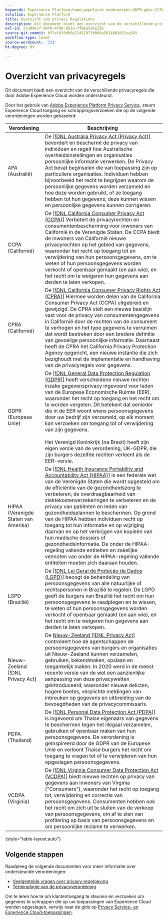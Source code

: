 ```yaml
---
keywords: Experience Platform;home;populaire onderwerpen;GDPR;gdpr;CCPA;ccpa;PDPA;pdpa;LGPD;lgpd;overview;Overview;Regulation;Regulation;Regulations;Regulations;Privacy;Privacy; Privacy;
solution: Experience Platform
title: Overzicht van privacy Regulations
description: Dit document biedt een overzicht van de verschillende privacyregels die door Adobe Experience Cloud worden ondersteund.
exl-id: 2ca946cf-94f8-4fd8-bb1a-7f06a5ab1256
source-git-commit: 0f7ef438db5e7141197fb860a5814883d31ca545
workflow-type: tm+mt
source-wordcount: '721'
ht-degree: 0%

---
```


# Overzicht van privacyregels

Dit document biedt een overzicht van de verschillende privacyregels die door Adobe Experience Cloud worden ondersteund.

Door het gebruik van [Adobe Experience Platform Privacy Service](../home.md), steunt Experience Cloud toegang en schrappingsverzoeken die op de volgende verordeningen worden gebaseerd:

| Verordening | Beschrijving |
| --- | --- |
| APA (Australië) | De [[!DNL Australia Privacy Act (Privacy Act)]](https://www.oaic.gov.au/privacy/the-privacy-act) bevordert en beschermt de privacy van individuen en regelt hoe Australische overheidsinstellingen en organisaties persoonlijke informatie verwerken. De Privacy Act bevat beginselen die van toepassing zijn op particuliere organisaties. Individuen hebben bijvoorbeeld het recht te begrijpen waarom de persoonlijke gegevens worden verzameld en hoe deze worden gebruikt, of ze toegang hebben tot hun gegevens, deze kunnen wissen en persoonlijke gegevens kunnen corrigeren. |
| CCPA (Californië) | De [[!DNL California Consumer Privacy Act (CCPA)]](https://oag.ca.gov/privacy/ccpa) Verbetert de privacyrechten en consumentenbescherming voor inwoners van Californië in de Verenigde Staten. De CCPA biedt de inwoners van Californië nieuwe privacyrechten op het gebied van gegevens, waaronder het recht op toegang tot en verwijdering van hun persoonsgegevens, om te weten of hun persoonsgegevens worden verkocht of openbaar gemaakt (en aan wie), en het recht om te weigeren hun gegevens aan derden te laten verkopen. |
| CPRA (Californië) | De [[!DNL California Consumer Privacy Rights Act (CPRA)]](https://cppa.ca.gov/regulations/consumer_privacy_act.html) Hiermee worden delen van de California Consumer Privacy Act (CCPA) uitgebreid en gewijzigd. De CPRA stelt een nieuwe basislijn vast voor de privacy van consumentengegevens in Californië door de rechten van de consument te verhogen en het type gegevens te verruimen dat wordt bestreken door een bredere definitie van gevoelige persoonlijke informatie.  Daarnaast heeft de CPRA het California Privacy Protection Agency opgericht, een nieuwe instantie die zich bezighoudt met de implementatie en handhaving van de privacyregels voor gegevens. |
| GDPR (Europese Unie) | De [[!DNL General Data Protection Regulation (GDPR)]](https://gdpr-info.eu) heeft verscheidene nieuwe rechten inzake gegevensprivacy ingevoerd voor leden van de Europese Economische Ruimte (EER), waaronder het recht op toegang en het recht om te worden vergeten. Dit betekent dat eenieder die in de EER woont wiens persoonsgegevens door uw bedrijf zijn verzameld, op elk moment kan verzoeken om toegang tot of verwijdering van zijn gegevens.<br><br>Het Verenigd Koninkrijk (na Brexit) heeft zijn eigen versie van de verordening, UK-GDPR, die zijn burgers dezelfde rechten verleent als de EER-versie. |
| HIPAA (Verenigde Staten van Amerika) | De [[!DNL Health Insurance Portability and Accountability Act (HIPAA)]](https://www.hhs.gov/hipaa/index.html) is een federale wet van de Verenigde Staten die wordt opgesteld om de efficiëntie van de gezondheidszorg te verbeteren, de overdraagbaarheid van ziektekostenverzekeringen te verbeteren en de privacy van patiënten en leden van gezondheidsplannen te beschermen. Op grond van de HIPAA hebben individuen recht op toegang tot hun informatie en op wijziging daarvan en op het verkrijgen van kopieën van hun medische dossiers of gezondheidsinformatie. De onder de HIPAA-regeling vallende entiteiten en zakelijke vennoten van onder de HIPAA-regeling vallende entiteiten moeten zich daaraan houden. |
| LGPD (Brazilië) | De [[!DNL Lei Geral de Proteção de Dados (LGPD)]](https://gdpr.eu/gdpr-vs-lgpd/) beoogt de behandeling van persoonsgegevens van alle natuurlijke of rechtspersonen in Brazilië te regelen. De LGPD geeft de burgers van Brazilië het recht om hun persoonsgegevens te raadplegen en te wissen, te weten of hun persoonsgegevens worden verkocht of openbaar gemaakt (en aan wie), en het recht om te weigeren hun gegevens aan derden te laten verkopen. |
| Nieuw-Zeeland [!DNL Privacy Act] | De [Nieuw-Zeeland [!DNL Privacy Act]](https://www.privacy.org.nz/privacy-act-2020/privacy-principles/) controleert hoe de agentschappen de persoonsgegevens van burgers en organisaties uit Nieuw-Zeeland kunnen verzamelen, gebruiken, bekendmaken, opslaan en toegankelijk maken. In 2020 werd in de meest recente versie van de wet een aanzienlijke aanpassing van deze privacywetten geïntroduceerd, waaronder nieuwe delicten, hogere boetes, verplichte meldingen van inbreuken op gegevens en uitbreiding van de bevoegdheden van de privacycommissaris. |
| PDPA (Thailand) | De [[!DNL Personal Data Protection Act (PDPA)]](https://www.pdpc.gov.sg/Overview-of-PDPA/The-Legislation/Personal-Data-Protection-Act) is ingevoerd om Thaise eigenaars van gegevens te beschermen tegen het illegaal verzamelen, gebruiken of openbaar maken van hun persoonsgegevens. De verordening is geïnspireerd door de GDPR van de Europese Unie en verleent Thaise burgers het recht om toegang te vragen tot of te verwijderen van hun opgeslagen persoonsgegevens. |
| VCDPA (Virginia) | De [[!DNL Virginia Consumer Data Protection Act (VCDPA)]](https://lis.virginia.gov/cgi-bin/legp604.exe?212+sum+HB2307) biedt nieuwe rechten op privacy van gegevens aan inwoners van Virginia (&quot;Consumers&quot;), waaronder het recht op toegang tot, verwijdering en correctie van persoonsgegevens. Consumenten hebben ook het recht om zich uit te sluiten van de verkoop van persoonsgegevens, om af te zien van profilering op basis van persoonsgegevens en om persoonlijke reclame te verwerken. |

{style="table-layout:auto"}

## Volgende stappen

Raadpleeg de volgende documenten voor meer informatie over ondersteunde verordeningen:

* [Veelgestelde vragen over privacy-regelgeving](./faq.md)
* [Terminologie van de privacyverordening](./terminology.md)

Om te leren hoe te om klantentoegang te steunen en verzoeken om gegevens te schrappen die op uw toepassingen van Experience Cloud worden opgeslagen, verwijs naar de gids op [Privacy Service- en Experience Cloud-toepassingen](../experience-cloud-apps.md).
